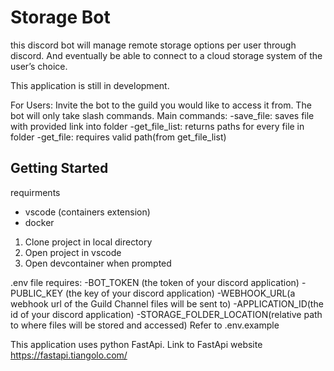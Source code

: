 # Storage Bot

this discord bot will manage remote storage options per user through discord. And eventually be able to connect to a cloud storage system of the user’s choice.

This application is still in development.

For Users:
	Invite the bot to the guild you would like to access it from. The bot will only take slash commands. 
    Main commands:
    -save_file: saves file with provided link into folder
    -get_file_list: returns paths for every file in folder
    -get_file: requires valid path(from get_file_list)


## Getting Started

requirments
- vscode (containers extension)
- docker

1. Clone project in local directory
2. Open project in vscode
3. Open devcontainer when prompted


.env file requires:
	-BOT_TOKEN (the token of your discord application)
	-PUBLIC_KEY (the key of your discord application)
	-WEBHOOK_URL(a webhook url of the Guild Channel files will be sent to)
	-APPLICATION_ID(the id of your discord application)
	-STORAGE_FOLDER_LOCATION(relative path to where files will be stored and accessed)
Refer to .env.example

This application uses python FastApi. Link to FastApi website https://fastapi.tiangolo.com/